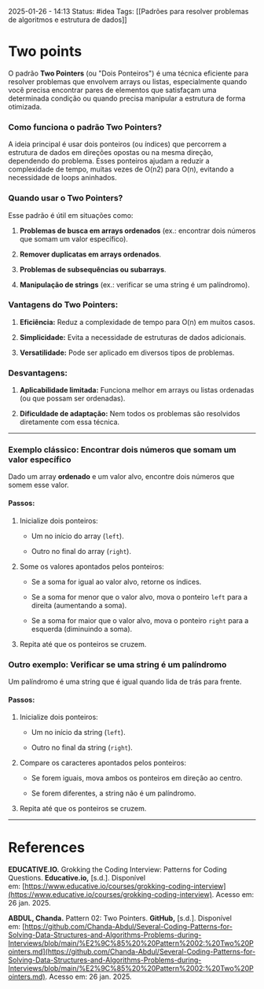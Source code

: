 2025-01-26 - 14:13
Status: #idea
Tags: [[Padrões para resolver problemas de algoritmos e estrutura de dados]]

# Two points

O padrão **Two Pointers** (ou "Dois Ponteiros") é uma técnica eficiente para resolver problemas que envolvem arrays ou listas, especialmente quando você precisa encontrar pares de elementos que satisfaçam uma determinada condição ou quando precisa manipular a estrutura de forma otimizada.

### Como funciona o padrão Two Pointers?

A ideia principal é usar dois ponteiros (ou índices) que percorrem a estrutura de dados em direções opostas ou na mesma direção, dependendo do problema. Esses ponteiros ajudam a reduzir a complexidade de tempo, muitas vezes de O(n2) para O(n), evitando a necessidade de loops aninhados.

### Quando usar o Two Pointers?

Esse padrão é útil em situações como:

1. **Problemas de busca em arrays ordenados** (ex.: encontrar dois números que somam um valor específico).
    
2. **Remover duplicatas em arrays ordenados**.
    
3. **Problemas de subsequências ou subarrays**.
    
4. **Manipulação de strings** (ex.: verificar se uma string é um palíndromo).

### Vantagens do Two Pointers:

1. **Eficiência:** Reduz a complexidade de tempo para O(n) em muitos casos.
    
2. **Simplicidade:** Evita a necessidade de estruturas de dados adicionais.
    
3. **Versatilidade:** Pode ser aplicado em diversos tipos de problemas.
    

### Desvantagens:

1. **Aplicabilidade limitada:** Funciona melhor em arrays ou listas ordenadas (ou que possam ser ordenadas).
    
2. **Dificuldade de adaptação:** Nem todos os problemas são resolvidos diretamente com essa técnica.

---

### Exemplo clássico: Encontrar dois números que somam um valor específico

Dado um array **ordenado** e um valor alvo, encontre dois números que somem esse valor.

#### Passos:

1. Inicialize dois ponteiros:
    
    - Um no início do array (`left`).
        
    - Outro no final do array (`right`).
        
2. Some os valores apontados pelos ponteiros:
    
    - Se a soma for igual ao valor alvo, retorne os índices.
        
    - Se a soma for menor que o valor alvo, mova o ponteiro `left` para a direita (aumentando a soma).
        
    - Se a soma for maior que o valor alvo, mova o ponteiro `right` para a esquerda (diminuindo a soma).
        
3. Repita até que os ponteiros se cruzem.


### Outro exemplo: Verificar se uma string é um palíndromo

Um palíndromo é uma string que é igual quando lida de trás para frente.

#### Passos:

1. Inicialize dois ponteiros:
    
    - Um no início da string (`left`).
        
    - Outro no final da string (`right`).
        
2. Compare os caracteres apontados pelos ponteiros:
    
    - Se forem iguais, mova ambos os ponteiros em direção ao centro.
        
    - Se forem diferentes, a string não é um palíndromo.
        
3. Repita até que os ponteiros se cruzem.

---

# References

**EDUCATIVE.IO.** Grokking the Coding Interview: Patterns for Coding Questions. **Educative.io,** [s.d.]. Disponível em: [https://www.educative.io/courses/grokking-coding-interview](https://www.educative.io/courses/grokking-coding-interview). Acesso em: 26  jan. 2025.

**ABDUL, Chanda.** Pattern 02: Two Pointers. **GitHub,** [s.d.]. Disponível em: [https://github.com/Chanda-Abdul/Several-Coding-Patterns-for-Solving-Data-Structures-and-Algorithms-Problems-during-Interviews/blob/main/%E2%9C%85%20%20Pattern%2002:%20Two%20Pointers.md](https://github.com/Chanda-Abdul/Several-Coding-Patterns-for-Solving-Data-Structures-and-Algorithms-Problems-during-Interviews/blob/main/%E2%9C%85%20%20Pattern%2002:%20Two%20Pointers.md). Acesso em: 26  jan. 2025.